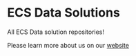 # ECS Data Solutions
All ECS Data solution repositories! 

Please learn more about us on our [website](https://ecsdatasolutions.xyz)